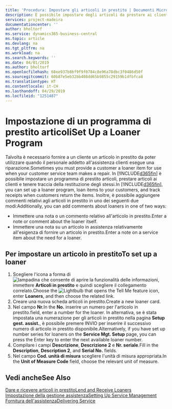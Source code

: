 ```yaml
---
title: 'Procedura: Impostare gli articoli in prestito | Documenti Microsoft'
description: È possibile impostare degli articoli da prestare ai clienti in sostituzione degli articoli che sono in assistenza.
services: project-madeira
documentationcenter: ''
author: bholtorf
ms.service: dynamics365-business-central
ms.topic: article
ms.devlang: na
ms.tgt_pltfrm: na
ms.workload: na
ms.search.keywords: ''
ms.date: 04/01/2019
ms.author: bholtorf
ms.openlocfilehash: 68ee937b8bf9f9f0784c8e96a78dbc3f0486d50f
ms.sourcegitcommit: 60b87e5eb32bb408dd65b9855c29159b1dfbfca8
ms.translationtype: HT
ms.contentlocale: it-CH
ms.lasthandoff: 04/29/2019
ms.locfileid: "1251487"
---
```

# <a name="set-up-a-loaner-program"></a><span data-ttu-id="821a0-103">Impostazione di un programma di prestito articoli</span><span class="sxs-lookup"><span data-stu-id="821a0-103">Set Up a Loaner Program</span></span>
<span data-ttu-id="821a0-104">Talvolta è necessario fornire a un cliente un articolo in prestito da poter utilizzare quando il personale addetto all'assistenza clienti esegue una riparazione.</span><span class="sxs-lookup"><span data-stu-id="821a0-104">Sometimes you must provide a customer a loaner item for use when your customer service team makes a repair.</span></span> <span data-ttu-id="821a0-105">In [!INCLUDE[d365fin](includes/d365fin_md.md)] è possibile impostare un programma di prestito articoli, prestare articoli ai clienti e tenere traccia della restituzione degli stessi.</span><span class="sxs-lookup"><span data-stu-id="821a0-105">In [!INCLUDE[d365fin](includes/d365fin_md.md)], you can set up a loaner program, loan items to your customers, and track receipts when customers return the items.</span></span> <span data-ttu-id="821a0-106">Inoltre, è possibile aggiungere commenti relativi agli articoli in prestito in uno dei seguenti due modi:</span><span class="sxs-lookup"><span data-stu-id="821a0-106">Additionally, you can add comments about loaners in one of two ways:</span></span>  
  
* <span data-ttu-id="821a0-107">Immettere una nota o un commento relativo all'articolo in prestito.</span><span class="sxs-lookup"><span data-stu-id="821a0-107">Enter a note or comment about the loaner itself.</span></span>  
* <span data-ttu-id="821a0-108">Immettere una nota su un articolo in assistenza relativamente all'esigenza di fornire un articolo in prestito.</span><span class="sxs-lookup"><span data-stu-id="821a0-108">Enter a note on a service item about the need for a loaner.</span></span>  

## <a name="to-set-up-a-loaner"></a><span data-ttu-id="821a0-109">Per impostare un articolo in prestito</span><span class="sxs-lookup"><span data-stu-id="821a0-109">To set up a loaner</span></span>  
1. <span data-ttu-id="821a0-110">Scegliere l'icona a forma di ![lampadina che consente di aprire la funzionalità delle informazioni](media/ui-search/search_small.png "Informazioni sull'operazione che si desidera eseguire"), immettere **Articoli in prestito** e quindi scegliere il collegamento correlato.</span><span class="sxs-lookup"><span data-stu-id="821a0-110">Choose the ![Lightbulb that opens the Tell Me feature](media/ui-search/search_small.png "Tell me what you want to do") icon, enter **Loaners**, and then choose the related link.</span></span>  
2. <span data-ttu-id="821a0-111">Creare una nuova scheda articoli in prestito.</span><span class="sxs-lookup"><span data-stu-id="821a0-111">Create a new loaner card.</span></span> 
3. <span data-ttu-id="821a0-112">Nel campo **Nr.**</span><span class="sxs-lookup"><span data-stu-id="821a0-112">In the **No.**</span></span> <span data-ttu-id="821a0-113">inserire un numero per l'articolo in prestito.</span><span class="sxs-lookup"><span data-stu-id="821a0-113">field, enter a number for the loaner.</span></span> <span data-ttu-id="821a0-114">In alternativa, se è stata impostata una numerazione per gli articoli in prestito nella pagina **Setup gest. assist.**, è possibile premere INVIO per inserire il successivo numero di articolo in prestito disponibile.</span><span class="sxs-lookup"><span data-stu-id="821a0-114">Alternatively, if you have set up number series for loaners on the **Service Mgt. Setup** page, you can press the Enter key to enter the next available loaner number.</span></span>  
4. <span data-ttu-id="821a0-115">Compilare i campi **Descrizione**, **Descrizione 2** e **Nr. seriale**.</span><span class="sxs-lookup"><span data-stu-id="821a0-115">Fill in the **Description**, **Description 2**, and **Serial No.** fields.</span></span>  
5. <span data-ttu-id="821a0-116">Nel campo **Cod. unità di misura** scegliere l'unità di misura appropriata.</span><span class="sxs-lookup"><span data-stu-id="821a0-116">In the **Unit of Measure Code** field, choose the relevant unit of measure.</span></span>  
  
## <a name="see-also"></a><span data-ttu-id="821a0-117">Vedi anche</span><span class="sxs-lookup"><span data-stu-id="821a0-117">See Also</span></span>
[<span data-ttu-id="821a0-118">Dare e ricevere articoli in prestito</span><span class="sxs-lookup"><span data-stu-id="821a0-118">Lend and Receive Loaners</span></span>](service-how-to-lend-receive-loaners.md)  
[<span data-ttu-id="821a0-119">Impostazione della gestione assistenza</span><span class="sxs-lookup"><span data-stu-id="821a0-119">Setting Up Service Management</span></span>](service-setup-service.md)  
[<span data-ttu-id="821a0-120">Fornitura dell'assistenza</span><span class="sxs-lookup"><span data-stu-id="821a0-120">Delivering Service</span></span>](service-deliver-service.md)  

